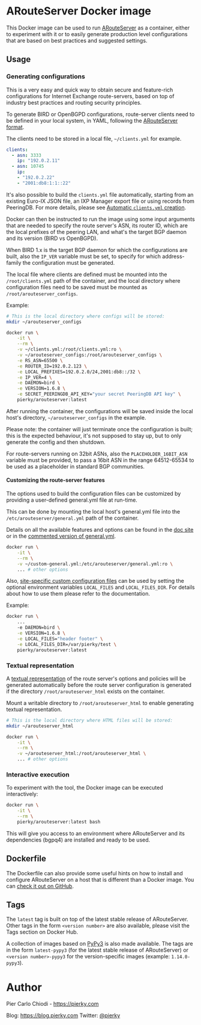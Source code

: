 # ARouteServer Docker image

This Docker image can be used to run [ARouteServer](https://github.com/pierky/arouteserver) as a container, either to experiment with it or to easily generate production level configurations that are based on best practices and suggested settings.

## Usage

### Generating configurations

This is a very easy and quick way to obtain secure and feature-rich configurations for Internet Exchange route-servers, based on top of industry best practices and routing security principles.

To generate BIRD or OpenBGPD configurations, route-server clients need to be defined in your local system, in YAML, following the [ARouteServer format](https://github.com/pierky/arouteserver/blob/master/config.d/clients.yml).

The clients need to be stored in a local file, `~/clients.yml` for example.

```yaml
clients:
  - asn: 3333
    ip: "192.0.2.11"
  - asn: 10745
    ip:
    - "192.0.2.22"
    - "2001:db8:1:1::22"
```

It's also possible to build the `clients.yml` file automatically, starting from an existing Euro-IX JSON file, an IXP Manager export file or using records from PeeringDB. For more details, please see [Automatic `clients.yml` creation](https://arouteserver.readthedocs.io/en/latest/USAGE.html#automatic-clients-yml-creation).

Docker can then be instructed to run the image using some input arguments that are needed to specify the route server's ASN, its router ID, which are the local prefixes of the peering LAN, and what's the target BGP daemon and its version (BIRD vs OpenBGPD).

When BIRD 1.x is the target BGP daemon for which the configurations are built, also the `IP_VER` variable must be set, to specify for which address-family the configuration must be generated.

The local file where clients are defined must be mounted into the `/root/clients.yml` path of the container, and the local directory where configuration files need to be saved must be mounted as `/root/arouteserver_configs`.

Example:

```bash
# This is the local directory where configs will be stored:
mkdir ~/arouteserver_configs

docker run \
    -it \
    --rm \
    -v ~/clients.yml:/root/clients.yml:ro \
    -v ~/arouteserver_configs:/root/arouteserver_configs \
    -e RS_ASN=65500 \
    -e ROUTER_ID=192.0.2.123 \
    -e LOCAL_PREFIXES=192.0.2.0/24,2001:db8::/32 \
    -e IP_VER=4 \
    -e DAEMON=bird \
    -e VERSION=1.6.8 \
    -e SECRET_PEERINGDB_API_KEY="your secret PeeringDB API key" \
    pierky/arouteserver:latest
```

After running the container, the configurations will be saved inside the local host's directory, `~/arouteserver_configs` in the example.

Please note: the container will just terminate once the configuration is built; this is the expected behaviour, it's not supposed to stay up, but to only generate the config and then shutdown.

For route-servers running on 32bit ASNs, also the `PLACEHOLDER_16BIT_ASN` variable must be provided, to pass a 16bit ASN in the range 64512-65534 to be used as a placeholder in standard BGP communities.

#### Customizing the route-server features

The options used to build the configuration files can be customized by providing a user-defined general.yml file at run-time.

This can be done by mounting the local host's general.yml file into the `/etc/arouteserver/general.yml` path of the container.

Details on all the available features and options can be found in the [doc site](https://arouteserver.readthedocs.io/en/latest/CONFIG.html) or in the [commented version of general.yml](https://github.com/pierky/arouteserver/blob/master/config.d/general.yml).

```bash
docker run \
    -it \
    --rm \
    -v ~/custom-general.yml:/etc/arouteserver/general.yml:ro \
    ... # other options
```

Also, [site-specific custom configuration files](https://arouteserver.readthedocs.io/en/latest/CONFIG.html#site-specific-custom-configuration-files) can be used by setting the optional environment variables `LOCAL_FILES` and `LOCAL_FILES_DIR`. For details about how to use them please refer to the documentation.

Example:

```bash
docker run \
    ...
    -e DAEMON=bird \
    -e VERSION=1.6.8 \
    -e LOCAL_FILES="header footer" \
    -e LOCAL_FILES_DIR=/var/pierky/test \
    pierky/arouteserver:latest
```

### Textual representation

A [textual representation](https://arouteserver.readthedocs.io/en/latest/USAGE.html#textual-representation) of the route server's options and policies will be generated automatically before the route server configuration is generated if the directory `/root/arouteserver_html` exists on the container.

Mount a writable directory to `/root/arouteserver_html` to enable generating textual representation.

```bash
# This is the local directory where HTML files will be stored:
mkdir ~/arouteserver_html

docker run \
    -it \
    --rm \
    -v ~/arouteserver_html:/root/arouteserver_html \
    ... # other options
```

### Interactive execution

To experiment with the tool, the Docker image can be executed interactively:

```bash
docker run \
    -it \
    --rm \
    pierky/arouteserver:latest bash
```

This will give you access to an environment where ARouteServer and its dependencies (bgpq4) are installed and ready to be used.

## Dockerfile

The Dockerfile can also provide some useful hints on how to install and configure ARouteServer on a host that is different than a Docker image. You can [check it out on GitHub](https://github.com/pierky/arouteserver/blob/master/docker/Dockerfile).

## Tags

The `latest` tag is built on top of the latest stable release of ARouteServer. Other tags in the form `<version number>` are also available, please visit the Tags section on Docker Hub.

A collection of images based on [PyPy3](https://www.pypy.org/) is also made available. The tags are in the form `latest-pypy3` (for the latest stable release of ARouteServer) or `<version number>-pypy3` for the version-specific images (example: `1.14.0-pypy3`).

# Author

Pier Carlo Chiodi - https://pierky.com

Blog: https://blog.pierky.com Twitter: [@pierky](https://twitter.com/pierky)


